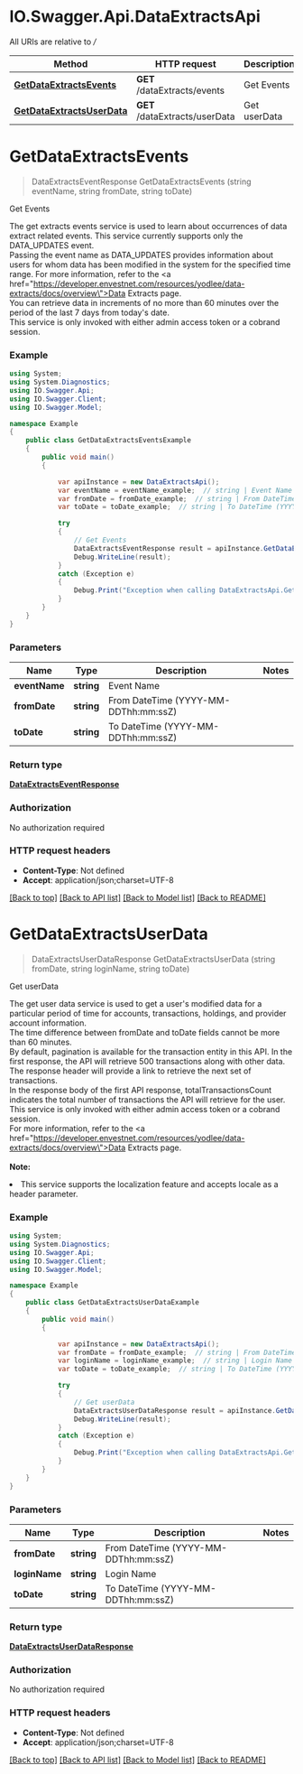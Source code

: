# IO.Swagger.Api.DataExtractsApi

All URIs are relative to */*

Method | HTTP request | Description
------------- | ------------- | -------------
[**GetDataExtractsEvents**](DataExtractsApi.md#getdataextractsevents) | **GET** /dataExtracts/events | Get Events
[**GetDataExtractsUserData**](DataExtractsApi.md#getdataextractsuserdata) | **GET** /dataExtracts/userData | Get userData

<a name="getdataextractsevents"></a>
# **GetDataExtractsEvents**
> DataExtractsEventResponse GetDataExtractsEvents (string eventName, string fromDate, string toDate)

Get Events

The get extracts events service is used to learn about occurrences of data extract related events. This service currently supports only the DATA_UPDATES event.<br>Passing the event name as DATA_UPDATES provides information about users for whom data has been modified in the system for the specified time range. For more information, refer to the <a href=\"https://developer.envestnet.com/resources/yodlee/data-extracts/docs/overview\">Data Extracts</a> page.<br>You can retrieve data in increments of no more than 60 minutes over the period of the last 7 days from today's date.<br>This service is only invoked with either admin access token or a cobrand session.<br>

### Example
```csharp
using System;
using System.Diagnostics;
using IO.Swagger.Api;
using IO.Swagger.Client;
using IO.Swagger.Model;

namespace Example
{
    public class GetDataExtractsEventsExample
    {
        public void main()
        {

            var apiInstance = new DataExtractsApi();
            var eventName = eventName_example;  // string | Event Name
            var fromDate = fromDate_example;  // string | From DateTime (YYYY-MM-DDThh:mm:ssZ)
            var toDate = toDate_example;  // string | To DateTime (YYYY-MM-DDThh:mm:ssZ)

            try
            {
                // Get Events
                DataExtractsEventResponse result = apiInstance.GetDataExtractsEvents(eventName, fromDate, toDate);
                Debug.WriteLine(result);
            }
            catch (Exception e)
            {
                Debug.Print("Exception when calling DataExtractsApi.GetDataExtractsEvents: " + e.Message );
            }
        }
    }
}
```

### Parameters

Name | Type | Description  | Notes
------------- | ------------- | ------------- | -------------
 **eventName** | **string**| Event Name | 
 **fromDate** | **string**| From DateTime (YYYY-MM-DDThh:mm:ssZ) | 
 **toDate** | **string**| To DateTime (YYYY-MM-DDThh:mm:ssZ) | 

### Return type

[**DataExtractsEventResponse**](DataExtractsEventResponse.md)

### Authorization

No authorization required

### HTTP request headers

 - **Content-Type**: Not defined
 - **Accept**: application/json;charset=UTF-8

[[Back to top]](#) [[Back to API list]](../README.md#documentation-for-api-endpoints) [[Back to Model list]](../README.md#documentation-for-models) [[Back to README]](../README.md)

<a name="getdataextractsuserdata"></a>
# **GetDataExtractsUserData**
> DataExtractsUserDataResponse GetDataExtractsUserData (string fromDate, string loginName, string toDate)

Get userData

The get user data service is used to get a user's modified data for a particular period of time for accounts, transactions, holdings, and provider account information.<br>The time difference between fromDate and toDate fields cannot be more than 60 minutes.<br>By default, pagination is available for the transaction entity in this API. In the first response, the API will retrieve 500 transactions along with other data. The response header will provide a link to retrieve the next set of transactions.<br>In the response body of the first API response, totalTransactionsCount indicates the total number of transactions the API will retrieve for the user.<br>This service is only invoked with either admin access token or a cobrand session.<br/>For more information, refer to the <a href=\"https://developer.envestnet.com/resources/yodlee/data-extracts/docs/overview\">Data Extracts</a> page.<br><br><b>Note:</b><li>This service supports the localization feature and accepts locale as a header parameter.</li>

### Example
```csharp
using System;
using System.Diagnostics;
using IO.Swagger.Api;
using IO.Swagger.Client;
using IO.Swagger.Model;

namespace Example
{
    public class GetDataExtractsUserDataExample
    {
        public void main()
        {

            var apiInstance = new DataExtractsApi();
            var fromDate = fromDate_example;  // string | From DateTime (YYYY-MM-DDThh:mm:ssZ)
            var loginName = loginName_example;  // string | Login Name
            var toDate = toDate_example;  // string | To DateTime (YYYY-MM-DDThh:mm:ssZ)

            try
            {
                // Get userData
                DataExtractsUserDataResponse result = apiInstance.GetDataExtractsUserData(fromDate, loginName, toDate);
                Debug.WriteLine(result);
            }
            catch (Exception e)
            {
                Debug.Print("Exception when calling DataExtractsApi.GetDataExtractsUserData: " + e.Message );
            }
        }
    }
}
```

### Parameters

Name | Type | Description  | Notes
------------- | ------------- | ------------- | -------------
 **fromDate** | **string**| From DateTime (YYYY-MM-DDThh:mm:ssZ) | 
 **loginName** | **string**| Login Name | 
 **toDate** | **string**| To DateTime (YYYY-MM-DDThh:mm:ssZ) | 

### Return type

[**DataExtractsUserDataResponse**](DataExtractsUserDataResponse.md)

### Authorization

No authorization required

### HTTP request headers

 - **Content-Type**: Not defined
 - **Accept**: application/json;charset=UTF-8

[[Back to top]](#) [[Back to API list]](../README.md#documentation-for-api-endpoints) [[Back to Model list]](../README.md#documentation-for-models) [[Back to README]](../README.md)

